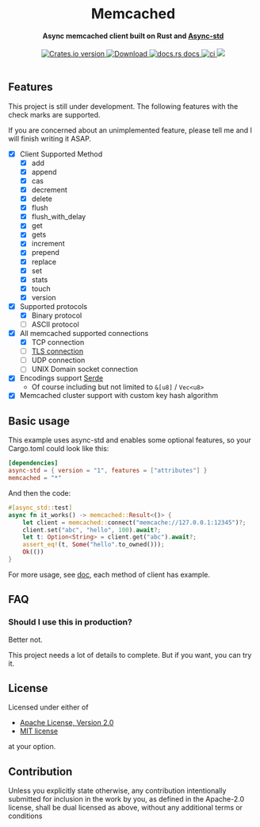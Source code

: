 <h1 align="center">Memcached</h1>
<div align="center">
 <strong>
   Async memcached client built on Rust and <a href="https://github.com/async-rs/async-std">Async-std</a>
 </strong>
</div>
<br />
<div align="center">
  <!-- Crates version -->
  <a href="https://crates.io/crates/memcached">
    <img src="https://img.shields.io/crates/v/memcached.svg?style=flat-square"
    alt="Crates.io version" />
  </a>
  <!-- Downloads -->
  <a href="https://crates.io/crates/memcached">
    <img src="https://img.shields.io/crates/d/memcached.svg?style=flat-square"
      alt="Download" />
  </a>
  <!-- docs.rs docs -->
  <a href="https://docs.rs/memcached">
    <img src="https://img.shields.io/badge/docs-latest-blue.svg?style=flat-square"
      alt="docs.rs docs" />
  </a>
  <!-- ci -->
  <a href="https://docs.rs/memcached">
    <img src="https://github.com/liangyongrui/memcached/workflows/Rust/badge.svg"
      alt="ci" />
  </a>
  <!-- coverage -->
  <a href="https://codecov.io/gh/liangyongrui/memcached">
    <img src="https://codecov.io/gh/liangyongrui/memcached/branch/master/graph/badge.svg" />
  </a>
</div>

<br/>

## Features

This project is still under development. The following features with the check marks are supported.

If you are concerned about an unimplemented feature, please tell me and I will finish writing it ASAP.

- [x] Client Supported Method
  - [x] add
  - [x] append
  - [x] cas
  - [x] decrement
  - [x] delete
  - [x] flush
  - [x] flush_with_delay
  - [x] get
  - [x] gets
  - [x] increment
  - [x] prepend
  - [x] replace
  - [x] set
  - [x] stats
  - [x] touch
  - [x] version
- [x] Supported protocols
  - [x] Binary protocol
  - [ ] ASCII protocol
- [x] All memcached supported connections
  - [x] TCP connection
  - [ ] [TLS connection](https://crates.io/crates/memcachd)
  - [ ] UDP connection
  - [ ] UNIX Domain socket connection
- [x] Encodings support [Serde](https://github.com/serde-rs/serde)
  - Of course including but not limited to `&[u8]` / `Vec<u8>`
- [x] Memcached cluster support with custom key hash algorithm

## Basic usage

This example uses async-std and enables some optional features, so your Cargo.toml could look like this:

```toml
[dependencies]
async-std = { version = "1", features = ["attributes"] }
memcached = "*"
```

And then the code:

```rust
#[async_std::test]
async fn it_works() -> memcached::Result<()> {
    let client = memcached::connect("memcache://127.0.0.1:12345")?;
    client.set("abc", "hello", 100).await?;
    let t: Option<String> = client.get("abc").await?;
    assert_eq!(t, Some("hello".to_owned()));
    Ok(())
}
```

For more usage, see [doc](https://docs.rs/memcached), each method of client has example.

## FAQ

### Should I use this in production?

Better not.

This project needs a lot of details to complete. But if you want, you can try it.

## License

Licensed under either of

- [Apache License, Version 2.0](LICENSE-APACHE)
- [MIT license](LICENSE-MIT)

at your option.

## Contribution

Unless you explicitly state otherwise, any contribution intentionally submitted
for inclusion in the work by you, as defined in the Apache-2.0 license, shall be
dual licensed as above, without any additional terms or conditions
